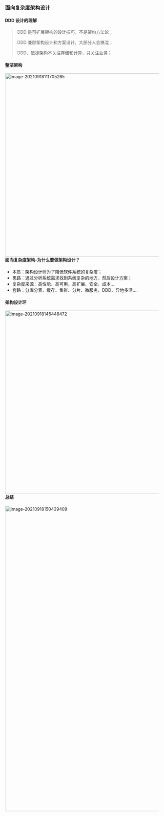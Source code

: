 ### 面向复杂度架构设计



#### DDD 设计的理解

> DDD 是可扩展架构的设计技巧，不是架构方法论；
>
> DDD 兼顾架构设计和方案设计，大部分人会搞混；
>
> DDD、敏捷架构不关注存储和计算，只关注业务；



#### 整洁架构

<img src="https://tva1.sinaimg.cn/large/008i3skNgy1guks9z3x2yj61560u0dlg02.jpg" alt="image-20210918111705265" align="left" width="600" />



#### 面向复杂度架构-为什么要做架构设计？

- 本质：架构设计师为了降低软件系统的复杂度；
- 思路：通过分析系统需求找到系统复杂的地方，然后设计方案；
- 复杂度来源：高性能、高可用、高扩展、安全、成本....
- 套路：分库分表、缓存、集群、分片、微服务、DDD、异地多活....



#### 架构设计环

<img src="/Users/huangyan110110114/Library/Application Support/typora-user-images/image-20210918145448472.png" alt="image-20210918145448472" width="600" align="left"/>





#### 总结

<img src="/Users/huangyan110110114/Library/Application Support/typora-user-images/image-20210918150439409.png" alt="image-20210918150439409" width="1000" align="left" />

